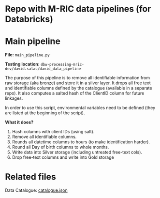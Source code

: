 # Repo with M-RIC data pipelines (for Databricks)
# Main pipeline

**File:** `main_pipeline.py`

**Testing location:** `dbw-processing-mric-dev/david.salac/david_data_pipeline`

The purpose of this pipeline is to remove all identifiable
information from raw storage (aka bronze) and store it in
a silver layer. It drops all free text and identifiable
columns defined by the catalogue (available in a separate repo).
It also computes a salted hash of the ClientID column for future
linkages.

In order to use this script, environmental variables need to be defined
(they are listed at the beginning of the script).

**What it does?**
1. Hash columns with client IDs (using salt).
2. Remove all identifiable columns.
3. Rounds all datetime columns to hours (to make identification harder).
4. Round all Day of birth columns to whole months.
5. Write data into Silver storage (including untreated free-text cols).
6. Drop free-text columns and write into Gold storage

# Related files
Data Catalogue: [catalogue.json](catalogue.json)
